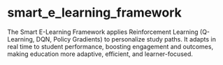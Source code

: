 # smart_e_learning_framework
The Smart E-Learning Framework applies Reinforcement Learning (Q-Learning, DQN, Policy Gradients) to personalize study paths. It adapts in real time to student performance, boosting engagement and outcomes, making education more adaptive, efficient, and learner-focused.
